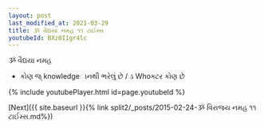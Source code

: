 ```yaml
---
layout: post
last_modified_at: 2021-03-29
title: ૐ વૈદ્યયા નમહ ૧૧ ટાઈમ્સ
youtubeId: BXz0I1gr4lc
---
```

 
 
 ૐ વૈદ્યયા નમહ  
 
 -  કોણ જ્ knowledgeાનથી ભરેલું છે / ડ Whoક્ટર કોણ છે 
 
  
 
  
 
 
 
 
 
 


{% include youtubePlayer.html id=page.youtubeId %}
 
[Next]({{ site.baseurl }}{% link  split2/_posts/2015-02-24-ૐ વિરાજય નમહ ૧૧ ટાઈમ્સ.md%})
 
